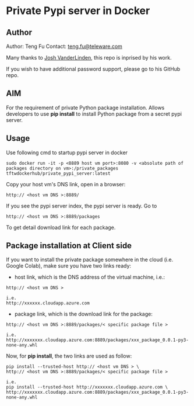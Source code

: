 # Private Pypi server in Docker #

## Author ##

Author: Teng Fu
Contact: teng.fu@teleware.com

Many thanks to [Josh VanderLinden](https://github.com/codekoala/docker-pypi), this repo is inprised by his work.

If you wish to have additional password support, please go to his GitHub repo.

## AIM ##

For the requirement of private Python package installation. Allows developers to use __pip install__ to install Python package from a secret pypi server.


## Usage ##

Use following cmd to startup pypi server in docker
```
sudo docker run -it -p <8889 host vm port>:8080 -v <absolute path of packages directory on vm>:/private_packages tftwdockerhub/private_pypi_server:latest
```

Copy your host vm's DNS link, open in a browser:
```
http:// <host vm DNS >:8889/
```

If you see the pypi server index, the pypi server is ready. Go to
```
http:// <host vm DNS >:8889/packages
```
To get detail download link for each package.

## Package installation at Client side ##

If you want to install the private package somewhere in the cloud (i.e. Google Colab), make sure you have two links ready:

- host link, which is the DNS address of the virtual machine, i.e.:
```
http:// <host vm DNS >

i.e.
http://xxxxxx.cloudapp.azure.com
```
- package link, which is the download link for the package:
```
http:// <host vm DNS >:8889/packages/< specific package file >

i.e.
http://xxxxxxx.cloudapp.azure.com:8889/packages/xxx_package_0.0.1-py3-none-any.whl 
```

Now, for __pip install__, the two links are used as follow:

```
pip install --trusted-host http:// <host vm DNS > \
http:// <host vm DNS >:8889/packages/< specific package file >

i.e.
pip install --trusted-host http://xxxxxxx.cloudapp.azure.com \
http://xxxxxxx.cloudapp.azure.com:8889/packages/xxx_package_0.0.1-py3-none-any.whl 
```